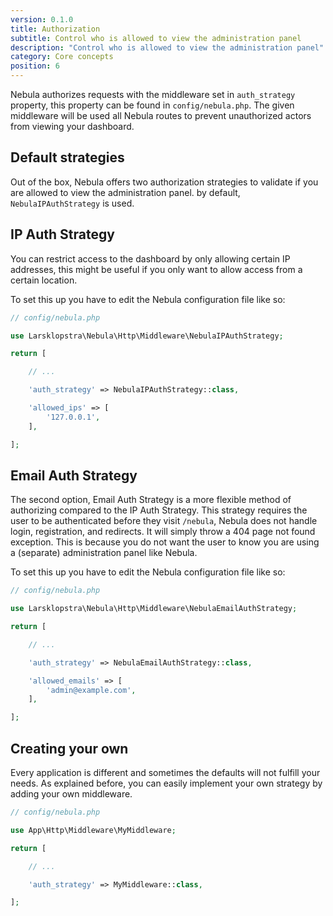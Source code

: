 ```yaml
---
version: 0.1.0
title: Authorization
subtitle: Control who is allowed to view the administration panel
description: "Control who is allowed to view the administration panel"
category: Core concepts
position: 6
---
```


Nebula authorizes requests with the middleware set in `auth_strategy` property, this property can be found in `config/nebula.php`. The given middleware will be used all Nebula routes to prevent unauthorized actors from viewing your dashboard.

## Default strategies

Out of the box, Nebula offers two authorization strategies to validate if you are allowed to view the administration panel. by default, `NebulaIPAuthStrategy` is used.

## IP Auth Strategy

You can restrict access to the dashboard by only allowing certain IP addresses, this might be useful if you only want to allow access from a certain location.

To set this up you have to edit the Nebula configuration file like so:

```php
// config/nebula.php

use Larsklopstra\Nebula\Http\Middleware\NebulaIPAuthStrategy;

return [

    // ...

    'auth_strategy' => NebulaIPAuthStrategy::class,

    'allowed_ips' => [
        '127.0.0.1',
    ],

];
```

## Email Auth Strategy

The second option, Email Auth Strategy is a more flexible method of authorizing compared to the IP Auth Strategy. This strategy requires the user to be authenticated before they visit `/nebula`, Nebula does not handle login, registration, and redirects. It will simply throw a 404 page not found exception. This is because you do not want the user to know you are using a (separate) administration panel like Nebula.

To set this up you have to edit the Nebula configuration file like so:

```php
// config/nebula.php

use Larsklopstra\Nebula\Http\Middleware\NebulaEmailAuthStrategy;

return [

    // ...

    'auth_strategy' => NebulaEmailAuthStrategy::class,

    'allowed_emails' => [
        'admin@example.com',
    ],

];
```

## Creating your own

Every application is different and sometimes the defaults will not fulfill your needs. As explained before, you can easily implement your own strategy by adding your own middleware.

```php
// config/nebula.php

use App\Http\Middleware\MyMiddleware;

return [

    // ...

    'auth_strategy' => MyMiddleware::class,

];
```
